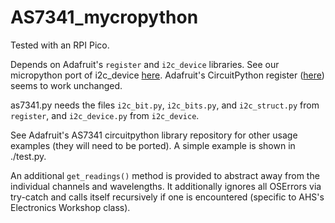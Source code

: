 # AS7341_mycropython

Tested with an RPI Pico. 

Depends on Adafruit's `register` and `i2c_device` libraries. See our micropython port of i2c_device [here](https://github.com/AHSPC/adafruit_i2c_device_micropython). Adafruit's CircuitPython register ([here](https://github.com/adafruit/Adafruit_CircuitPython_Register/tree/main/adafruit_register)) seems to work unchanged.

as7341.py needs the files `i2c_bit.py`, `i2c_bits.py`, and `i2c_struct.py` from `register`, and `i2c_device.py` from `i2c_device`.

See Adafruit's AS7341 circuitpython library repository for other usage examples (they will need to be ported).
A simple example is shown in ./test.py.

An additional `get_readings()` method is provided to abstract away from the individual channels and wavelengths.
It additionally ignores all OSErrors via try-catch and calls itself recursively if one is encountered (specific to AHS's Electronics Workshop class).
